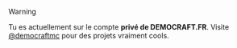 > [!warning] 
> Tu es actuellement sur le compte **privé de DEMOCRAFT.FR**. Visite [@democraftmc](https://github.com/democraftmc) pour des projets vraiment cools.
